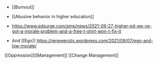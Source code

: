   - [[Burnout]]
  -  [[Abusive behavior in higher education]]

  - https://www.edsurge.com/amp/news/2021-09-27-higher-ed-we-ve-got-a-morale-problem-and-a-free-t-shirt-won-t-fix-it
  - And [[Ego]]
    https://renewerslis.wordpress.com/2021/09/07/ego-and-low-morale/

[[Oppression]][[Management]]
[[Change Management]]